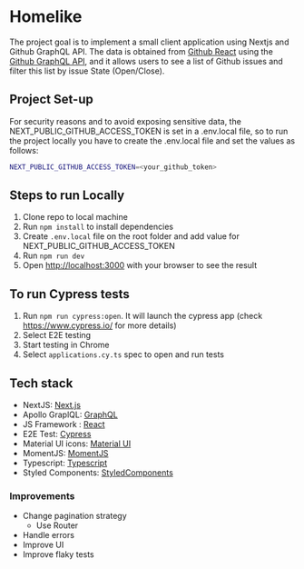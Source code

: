 # Homelike

The project goal is to implement a small client application using Nextjs
and Github GraphQL API. 
The data is obtained from [Github React](https://github.com/reactjs/reactjs.org) using the [Github GraphQL API](https://docs.github.com/en/graphql), and it allows users to see a list of Github issues and filter this list by issue State (Open/Close).

## Project Set-up
For security reasons and to avoid exposing sensitive data, the NEXT_PUBLIC_GITHUB_ACCESS_TOKEN is set in a .env.local file, so to run the project locally you have to create the .env.local file and set the values as follows:

```bash
NEXT_PUBLIC_GITHUB_ACCESS_TOKEN=<your_github_token>
```

## Steps to run Locally
1. Clone repo to local machine 
2. Run `npm install` to install dependencies
3. Create `.env.local` file on the root folder and add value for NEXT_PUBLIC_GITHUB_ACCESS_TOKEN
4. Run `npm run dev`
5. Open [http://localhost:3000](http://localhost:3000) with your browser to see the result


## To run Cypress tests
1. Run `npm run cypress:open`. It will launch the cypress app (check https://www.cypress.io/ for more details)
2. Select E2E testing
3. Start testing in Chrome
4. Select `applications.cy.ts` spec to open and run tests

## Tech stack

- NextJS: [Next.js](https://nextjs.org/)
- Apollo GraplQL: [GraphQL](https://www.apollographql.com/)
- JS Framework : [React](https://reactjs.org/)
- E2E Test: [Cypress](https://www.cypress.io/)
- Material UI icons: [Material UI](https://mui.com/material-ui/material-icons/)
- MomentJS: [MomentJS](https://momentjs.com/)
- Typescript: [Typescript](https://www.typescriptlang.org/)
- Styled Components: [StyledComponents](https://styled-components.com/)


### Improvements
- Change pagination strategy 
    - Use Router  
- Handle errors
- Improve UI 
- Improve flaky tests
